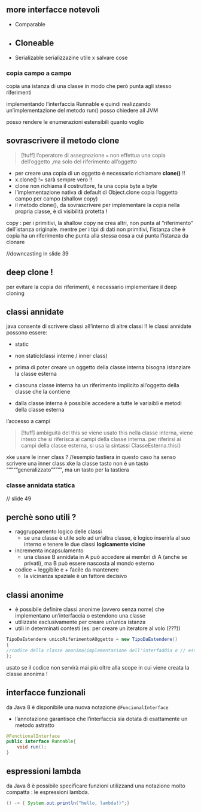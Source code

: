## more interfacce notevoli
 - Comparable 
 - Cloneable
	 - 
 - Serializable
	 serializzazine utile x salvare cose
### copia campo a campo
copia una istanza di una classe in modo che però punta agli stesso riferimenti

implementando l’interfaccia Runnable e quindi realizzando un’implementazione del metodo run() posso chiedere all JVM 

posso rendere le enumerazioni estensibili quanto voglio

## sovrascrivere il metodo clone
>[!tuff] l’operatore di assegnazione `=` non effettua una copia dell’oggetto ,ma solo del riferimento all’oggetto

- per creare una copia di un oggetto è necessario richiamare **clone()** !!
- x.clone() != sarà sempre vero !!
- clone non richiama il costruttore, fa una copia byte a byte
- l’implementazione nativa di default di Object.clone copia l’oggetto campo per campo (shallow copy)
- il metodo clone(), da sovrascrivere per implementare la copia nella propria classe, è di visibilità protetta !

copy : per i primitivi, la shallow copy ne crea altri, non punta al “riferimento” dell’istanza originale. mentre per i tipi di dati non primitivi, l’istanza che è copia ha un riferimento che punta alla stessa cosa a cui punta l’istanza da clonare

//downcasting in slide 39

## deep clone !
per evitare la copia dei riferimenti, è necessario implementare il deep cloning

## classi annidate
java consente di scrivere classi all’interno di altre classi !!
le classi annidate possono essere:
- static
- non static(classi interne / inner class)

- prima di poter creare un oggetto della classe interna bisogna istanziare la classe esterna
- ciascuna classe interna ha un riferimento implicito all’oggetto della classe che la contiene
- dalla classe interna è possibile accedere a tutte le variaibli e metodi della classe esterna

l’accesso a campi 
>[!tuff] ambiguità del this
>se viene usato this nella classe interna, viene inteso che si riferisca ai campi della classe interna. per riferirsi ai campi della classe esterna, si usa la sintassi ClasseEsterna.this()

xke usare le inner class ?
//esempio tastiera
in questo caso ha senso scrivere una inner class xke la classe tasto non è un tasto “““““generalizzato”””””, ma un tasto per la tastiera

### classe annidata statica
// slide 49

## perchè sono utili ?
- raggruppamento logico delle classi 
	- se una classe è utile solo ad un’altra classe, è logico inserirla al suo interno e tenere le due classi **logicamente vicine**
- incrementa incapsulamento
	- una classe B annidata in A può accedere ai membri di A (anche se privati), ma B può essere nascosta al mondo esterno
- codice + leggibile e + facile da mantenere
	- la vicinanza spaziale è un fattore decisivo

## classi anonime
- è possibile definire classi anonime (ovvero senza nome) che implementano un’interfaccia o estendono una classe
- utilizzate esclusivamente per creare un’unica istanza
- utili in determinati contesti (es: per creare un iteratore al volo (???))
```java
TipoDaEstendere unicoRiferimentoAOggetto = new TipoDaEstendere()
{
//codice della classe anonima(implementazione dell'interfaddia o // estanzione della classe)
};
```
usato se il codice non servirà mai più oltre alla scope in cui viene creata la classe anonima !

## interfacce funzionali
da Java 8 è disponibile una nuova notazione `@FuncionalInterface`
- l’annotazione garantisce che l’interfaccia sia dotata di esattamente un metodo astratto 
```java
@FunctionalInterface
public interface Runnable{
	void run();
}
```

## espressioni lambda

da Java 8 è possibile specificare funzioni utilizzand una notazione molto compatta : le espressioni lambda.
```java
() -> { System.out.println("hello, lambda!)";}
```
